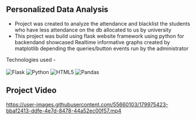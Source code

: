 <h2>Personalized Data Analysis</h2>
 <ul>
  <li>Project was created to analyze the attendance and blacklist the students who have less attendance on the db allocated to us by university</li>
  <li>This project was build using flask website framework using python for backendand showcased Realtime informative graphs created by matplotlib depending the  queries/button events run by the administrator</li>  
</ul>   

Technologies used - <br><br>
![Flask](https://img.shields.io/badge/-Flask-blue?style=for-the-badge&logo=Flask)
![Python](https://img.shields.io/badge/-Python-black?style=for-the-badge&logo=Python)
![HTML5](https://img.shields.io/badge/html5-%23E34F26.svg?style=for-the-badge&logo=html5&logoColor=white)
![Pandas](https://img.shields.io/badge/pandas-%23150458.svg?style=for-the-badge&logo=pandas&logoColor=white)

<h2>Project Video</h2>

https://user-images.githubusercontent.com/55660103/179975423-bbaf2413-ddfe-4e7d-8478-44a52ec00f57.mp4

